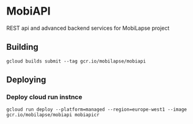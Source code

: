 # MobiAPI
REST api and advanced backend services for MobiLapse project

## Building

`gcloud builds submit --tag gcr.io/mobilapse/mobiapi`

## Deploying

### Deploy cloud run instnce

`gcloud run deploy --platform=managed --region=europe-west1 --image gcr.io/mobilapse/mobiapi mobiapicr`